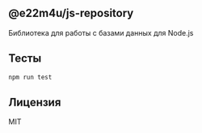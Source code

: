 ## @e22m4u/js-repository

Библиотека для работы с базами данных для Node.js

## Тесты

```bash
npm run test
```

## Лицензия

MIT
